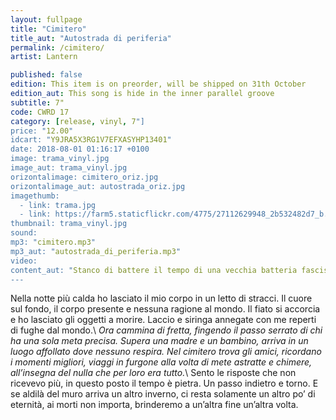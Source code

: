 ```yaml
---
layout: fullpage
title: "Cimitero"
title_aut: "Autostrada di periferia"
permalink: /cimitero/
artist: Lantern

published: false
edition: This item is on preorder, will be shipped on 31th October
edition_aut: This song is hide in the inner parallel groove 
subtitle: 7"
code: CWRD 17
category: [release, vinyl, 7"]
price: "12.00"
idcart: "Y9JRA5X3RG1V7EFXASYHP13401"
date: 2018-08-01 01:16:17 +0100
image: trama_vinyl.jpg
image_aut: trama_vinyl.jpg
orizontalimage: cimitero_oriz.jpg
orizontalimage_aut: autostrada_oriz.jpg
imagethumb:
  - link: trama.jpg
  - link: https://farm5.staticflickr.com/4775/27112629948_2b532482d7_b.jpg
thumbnail: trama_vinyl.jpg
sound:
mp3: "cimitero.mp3"
mp3_aut: "autostrada_di_periferia.mp3"
video:
content_aut: "Stanco di battere il tempo di una vecchia batteria fascista, dietro le barricate di una piazza, barricate di bidoni di film. Era vero che pensava alla strada nel modo di Keruack: un lungo tapis roulan, un flusso di coscienza; una meravigliosa linea ondulata che si increspa sui singhiozzi psichici del suo giovane pensiero. Senza nulla togliere alla piazza la sua dimensione era la strada, una strada che continua, al di là del centro urbano e al di là di quella nuovissima Autostrada del Sole che scintillava oggi in Italia come un idolo di cemento e catrame e oro, posto in fondo ad una periferia. Periferia d’Europa con le sue narrazioni di povertà e superstizione, col suo esercito illegale di rossa esasperazione, col suo esercito legale, nero e anglofilo, col suo Sud e la sua Magia, coi suoi miti, morti, appesi in piazza… La piazza è la dimensione di questo Paese, paesane del mondo e carnevale insopportabile."
---
```


Nella notte più calda ho lasciato il mio corpo in un letto di stracci. Il cuore sul fondo, il corpo presente e nessuna ragione al mondo. Il fiato si accorcia e ho lasciato gli oggetti a morire. Laccio e siringa annegate con me reperti di fughe dal mondo.\\
*Ora cammina di fretta, fingendo il passo serrato di chi ha una sola meta precisa. Supera una madre e un bambino, arriva in un luogo affollato dove nessuno respira. Nel cimitero trova gli amici, ricordano i momenti migliori, viaggi in furgone alla volta di mete astratte e chimere, all’insegna del nulla che per loro era tutto.*\\
Sento le risposte che non ricevevo più, in questo posto il tempo è pietra. Un passo indietro e torno. E se aldilà del muro arriva un altro inverno, ci resta solamente un altro po’ di eternità, ai morti non importa, brinderemo a un’altra fine un’altra volta.